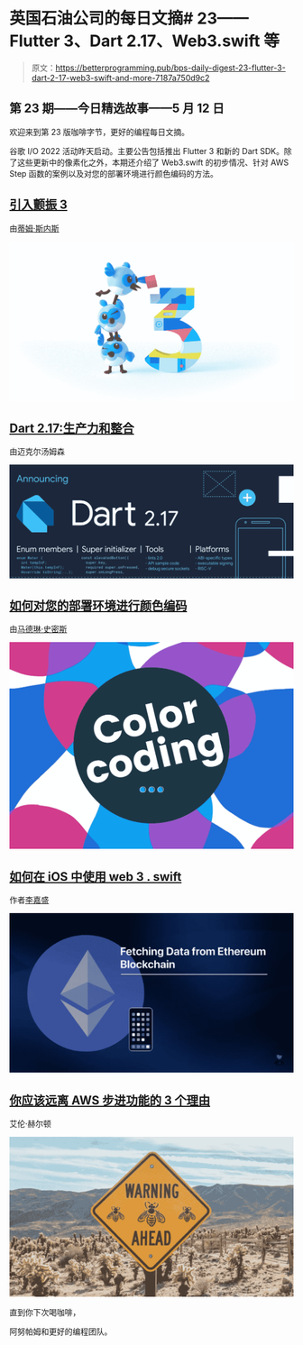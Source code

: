 # 英国石油公司的每日文摘# 23——Flutter 3、Dart 2.17、Web3.swift 等

> 原文：<https://betterprogramming.pub/bps-daily-digest-23-flutter-3-dart-2-17-web3-swift-and-more-7187a750d9c2>

## 第 23 期——今日精选故事——5 月 12 日

欢迎来到第 23 版咖啡字节，更好的编程每日文摘。

谷歌 I/O 2022 活动昨天启动。主要公告包括推出 Flutter 3 和新的 Dart SDK。除了这些更新中的像素化之外，本期还介绍了 Web3.swift 的初步情况、针对 AWS Step 函数的案例以及对您的部署环境进行颜色编码的方法。

## [引入颤振 3](https://medium.com/flutter/introducing-flutter-3-5eb69151622f)

由[蒂姆·斯内斯](https://medium.com/u/59a5b43ec048?source=post_page-----7187a750d9c2--------------------------------)

[![](img/defa6629a5a441ba1e48726f8a53180f.png)](https://medium.com/flutter/introducing-flutter-3-5eb69151622f)

## [Dart 2.17:生产力和整合](https://medium.com/dartlang/dart-2-17-b216bfc80c5d)

由迈克尔汤姆森

[![](img/8f430ba56e75568d25d3c13ea72ebec6.png)](https://medium.com/dartlang/dart-2-17-b216bfc80c5d)

## [如何对您的部署环境进行颜色编码](/how-to-color-code-your-deployment-environments-271c5ef862c6)

由[马德琳·史密斯](https://medium.com/u/d9834f024687?source=post_page-----7187a750d9c2--------------------------------)

[![](img/c25c0052a5dd0586c8f9ba9f6c12de6b.png)](https://betterprogramming.pub/how-to-color-code-your-deployment-environments-271c5ef862c6)

## [如何在 iOS 中使用 web 3 . swift](/how-to-fetch-data-from-the-ethereum-blockchain-using-swift-46138b290ac)

作者[李嘉盛](https://medium.com/u/69f6bded953d?source=post_page-----7187a750d9c2--------------------------------)

[![](img/33c171945536d37a0f81ec2cef16e853.png)](https://betterprogramming.pub/how-to-fetch-data-from-the-ethereum-blockchain-using-swift-46138b290ac)

## [你应该远离 AWS 步进功能的 3 个理由](/3-reasons-you-should-stay-away-from-aws-step-functions-43bdd97b75a)

艾伦·赫尔顿

[![](img/e4ded7fd038863e83da5f96f74dc8910.png)](https://betterprogramming.pub/3-reasons-you-should-stay-away-from-aws-step-functions-43bdd97b75a)

直到你下次喝咖啡，

阿努帕姆和更好的编程团队。